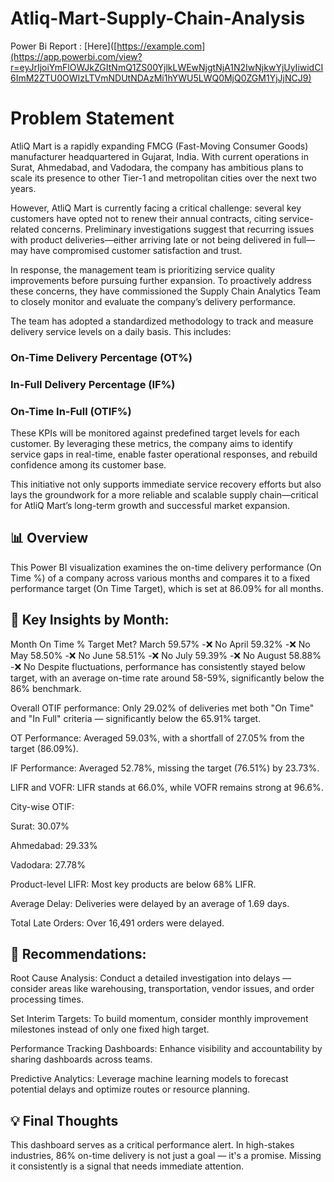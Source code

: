# Atliq-Mart-Supply-Chain-Analysis

Power Bi Report : [Here]([https://example.com](https://app.powerbi.com/view?r=eyJrIjoiYmFlOWJkZGItNmQ1ZS00YjlkLWEwNjgtNjA1N2IwNjkwYjUyIiwidCI6ImM2ZTU0OWIzLTVmNDUtNDAzMi1hYWU5LWQ0MjQ0ZGM1YjJjNCJ9)

# Problem Statement
AtliQ Mart is a rapidly expanding FMCG (Fast-Moving Consumer Goods) manufacturer headquartered in Gujarat, India. With current operations in Surat, Ahmedabad, and Vadodara, the company has ambitious plans to scale its presence to other Tier-1 and metropolitan cities over the next two years.

However, AtliQ Mart is currently facing a critical challenge: several key customers have opted not to renew their annual contracts, citing service-related concerns. Preliminary investigations suggest that recurring issues with product deliveries—either arriving late or not being delivered in full—may have compromised customer satisfaction and trust.

In response, the management team is prioritizing service quality improvements before pursuing further expansion. To proactively address these concerns, they have commissioned the Supply Chain Analytics Team to closely monitor and evaluate the company’s delivery performance.

The team has adopted a standardized methodology to track and measure delivery service levels on a daily basis. This includes:

### On-Time Delivery Percentage (OT%)

### In-Full Delivery Percentage (IF%)

### On-Time In-Full (OTIF%)

These KPIs will be monitored against predefined target levels for each customer. By leveraging these metrics, the company aims to identify service gaps in real-time, enable faster operational responses, and rebuild confidence among its customer base.

This initiative not only supports immediate service recovery efforts but also lays the groundwork for a more reliable and scalable supply chain—critical for AtliQ Mart’s long-term growth and successful market expansion.
## 📊 Overview
This Power BI visualization examines the on-time delivery performance (On Time %) of a company across various months and compares it to a fixed performance target (On Time Target), which is set at 86.09% for all months.

## 📅 Key Insights by Month:

Month	On Time %	Target Met?
March	59.57%	  -❌ No
April	59.32%	  -❌ No
May	58.50%	    -❌ No
June	58.51%	  -❌ No
July	59.39%	  -❌ No
August	58.88%  -❌ No
Despite fluctuations, performance has consistently stayed below target, with an average on-time rate around 58-59%, significantly below the 86% benchmark.

Overall OTIF performance: Only 29.02% of deliveries met both "On Time" and "In Full" criteria — significantly below the 65.91% target.

OT Performance: Averaged 59.03%, with a shortfall of 27.05% from the target (86.09%).

IF Performance: Averaged 52.78%, missing the target (76.51%) by 23.73%.

LIFR and VOFR: LIFR stands at 66.0%, while VOFR remains strong at 96.6%.

City-wise OTIF:

Surat: 30.07%

Ahmedabad: 29.33%

Vadodara: 27.78%

Product-level LIFR: Most key products are below 68% LIFR.

Average Delay: Deliveries were delayed by an average of 1.69 days.

Total Late Orders: Over 16,491 orders were delayed.

## 📌 Recommendations:
Root Cause Analysis: Conduct a detailed investigation into delays — consider areas like warehousing, transportation, vendor issues, and order processing times.

Set Interim Targets: To build momentum, consider monthly improvement milestones instead of only one fixed high target.

Performance Tracking Dashboards: Enhance visibility and accountability by sharing dashboards across teams.

Predictive Analytics: Leverage machine learning models to forecast potential delays and optimize routes or resource planning.

## 💡 Final Thoughts
This dashboard serves as a critical performance alert. In high-stakes industries, 86% on-time delivery is not just a goal — it's a promise. Missing it consistently is a signal that needs immediate attention.
